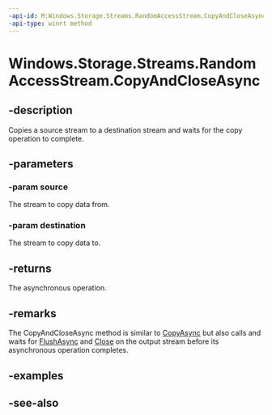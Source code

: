 ```yaml
---
-api-id: M:Windows.Storage.Streams.RandomAccessStream.CopyAndCloseAsync(Windows.Storage.Streams.IInputStream,Windows.Storage.Streams.IOutputStream)
-api-type: winrt method
---
```


<!-- Method syntax
public Windows.Foundation.IAsyncOperationWithProgress<ulong, ulong> CopyAndCloseAsync(Windows.Storage.Streams.IInputStream source, Windows.Storage.Streams.IOutputStream destination)
-->

# Windows.Storage.Streams.RandomAccessStream.CopyAndCloseAsync

## -description
Copies a source stream to a destination stream and waits for the copy operation to complete.

## -parameters
### -param source
The stream to copy data from.

### -param destination
The stream to copy data to.

## -returns
The asynchronous operation.

## -remarks
The CopyAndCloseAsync method is similar to [CopyAsync](randomaccessstream_copyasync_1577084715.md) but also calls and waits for [FlushAsync](ioutputstream_flushasync_491532439.md) and [Close](https://msdn.microsoft.com/library/b08161d3-01d9-4782-a3fa-ead15da8b7d9) on the output stream before its asynchronous operation completes.

## -examples

## -see-also
